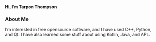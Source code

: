#### Hi, I’m Tarpon Thompson
### About Me
I’m interested in free opensource software, and I have used C++, Python, and Qt. I have also learned some stuff about using Kotlin, Java, and APL.
